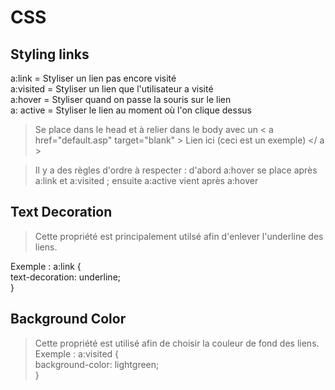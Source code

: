 # CSS 
## Styling links
a:link = Styliser un lien pas encore visité  
a:visited = Styliser un lien que l'utilisateur a visité  
a:hover = Styliser quand on passe la souris sur le lien  
a: active = Styliser le lien au moment où l'on clique dessus  

> Se place dans le head et à relier dans le body avec un <  a href="default.asp" target="blank"  > Lien ici (ceci est un exemple) </  a  >  


> Il y a des règles d'ordre à respecter : d'abord a:hover se place après a:link et a:visited ; ensuite a:active vient après a:hover

## Text Decoration 
> Cette propriété est principalement utilsé afin d'enlever l'underline des liens.  

Exemple : a:link {  
    text-decoration: underline;  
}

## Background Color
> Cette propriété est utilisé afin de choisir la couleur de fond des liens.  
Exemple : a:visited {  
    background-color: lightgreen;  
}


